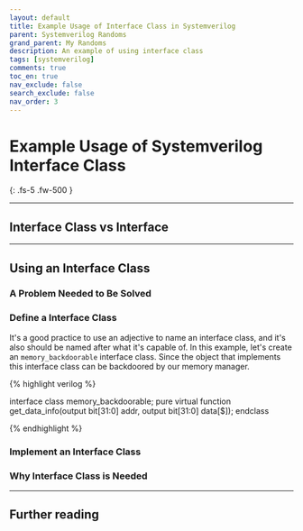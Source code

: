 ```yaml
---
layout: default
title: Example Usage of Interface Class in Systemverilog
parent: Systemverilog Randoms
grand_parent: My Randoms
description: An example of using interface class
tags: [systemverilog]
comments: true
toc_en: true
nav_exclude: false
search_exclude: false
nav_order: 3
---
```


# Example Usage of Systemverilog Interface Class 
{: .fs-5 .fw-500 }

---
## Interface Class vs Interface

---
## Using an Interface Class
### A Problem Needed to Be Solved

### Define a Interface Class
It's a good practice to use an adjective to name an interface class, and it's also should be named after what it's capable of.
In this example, let's create an `memory_backdoorable` interface class.
Since the object that implements this interface class can be backdoored by our memory manager.

{% highlight verilog %}

interface class memory_backdoorable;
   pure virtual function get_data_info(output bit[31:0] addr, output bit[31:0] data[$]);
endclass

{% endhighlight %}

### Implement an Interface Class

### Why Interface Class is Needed

---
## Further reading



